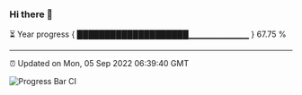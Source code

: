 ### Hi there 👋

⏳ Year progress { ████████████████████▁▁▁▁▁▁▁▁▁▁ } 67.75 %

---

⏰ Updated on Mon, 05 Sep 2022 06:39:40 GMT

![Progress Bar CI](https://github.com/Shyam-Makwana/GitHub-Actions-Demo/workflows/Progress%20Bar%20CI/badge.svg)
